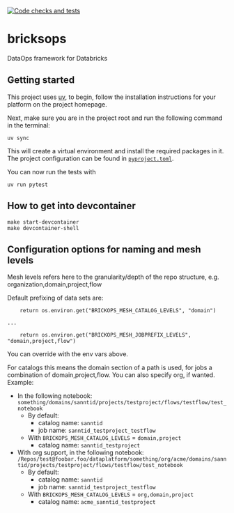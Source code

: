 [![Code checks and tests](https://github.com/paalvibe/bricksops/actions/workflows/check-and-test.yaml/badge.svg)](https://github.com/paalvibe/bricksops/actions/workflows/check-and-test.yaml)
# bricksops
DataOps framework for Databricks

## Getting started
This project uses [uv](https://docs.astral.sh/uv/), to begin, follow the installation instructions for your platform on the project homepage.

Next, make sure you are in the project root and run the following command in the terminal:

```shell
uv sync
```

This will create a virtual environment and install the required packages in it.
The project configuration can be found in [`pyproject.toml`](./pyproject.toml).

You can now run the tests with
```shell
uv run pytest
```

## How to get into devcontainer

```
make start-devcontainer
make devcontainer-shell
```

## Configuration options for naming and mesh levels

Mesh levels refers here to the granularity/depth of the repo structure, e.g. organization,domain,project,flow

Default prefixing of data sets are:

```
    return os.environ.get("BRICKOPS_MESH_CATALOG_LEVELS", "domain")

...

    return os.environ.get("BRICKOPS_MESH_JOBPREFIX_LEVELS", "domain,project,flow")
```

You can override with the env vars above.

For catalogs this means the domain section of a path is used, for jobs a combination of domain,project,flow.
You can also specify org, if wanted. Example:


* In the following notebook: `something/domains/sanntid/projects/testproject/flows/testflow/test_notebook`
  * By default:
    * catalog name: `sanntid`
    * job name: `sanntid_testproject_testflow`
  * With `BRICKOPS_MESH_CATALOG_LEVELS` = `domain,project`
    * catalog name: `sanntid_testproject`
* With org support, in the following notebook: `/Repos/test@foobar.foo/dataplatform/something/org/acme/domains/sanntid/projects/testproject/flows/testflow/test_notebook`
  * By default:
    * catalog name: `sanntid`
    * job name: `sanntid_testproject_testflow`
  * With `BRICKOPS_MESH_CATALOG_LEVELS` = `org,domain,project`
    * catalog name: `acme_sanntid_testproject`
